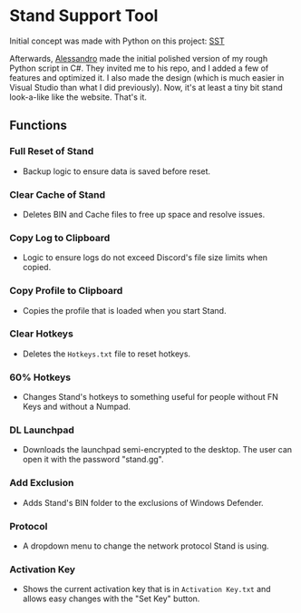 # Stand Support Tool

Initial concept was made with Python on this project: [SST](https://github.com/AXOca/Stand-Tools/tree/main/SST)

Afterwards, [Alessandro](https://github.com/alessandromrc) made the initial polished version of my rough Python script in C#. They invited me to his repo, and I added a few of features and optimized it. I also made the design (which is much easier in Visual Studio than what I did previously). Now, it's at least a tiny bit stand look-a-like like the website. That's it.

## Functions

### Full Reset of Stand
- Backup logic to ensure data is saved before reset.

### Clear Cache of Stand
- Deletes BIN and Cache files to free up space and resolve issues.

### Copy Log to Clipboard
- Logic to ensure logs do not exceed Discord's file size limits when copied.

### Copy Profile to Clipboard
- Copies the profile that is loaded when you start Stand.

### Clear Hotkeys
- Deletes the `Hotkeys.txt` file to reset hotkeys.

### 60% Hotkeys
- Changes Stand's hotkeys to something useful for people without FN Keys and without a Numpad.

### DL Launchpad
- Downloads the launchpad semi-encrypted to the desktop. The user can open it with the password "stand.gg".

### Add Exclusion
- Adds Stand's BIN folder to the exclusions of Windows Defender.

### Protocol
- A dropdown menu to change the network protocol Stand is using.

### Activation Key
- Shows the current activation key that is in `Activation Key.txt` and allows easy changes with the "Set Key" button.
